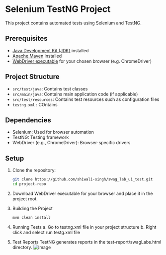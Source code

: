 # Selenium TestNG Project

This project contains automated tests using Selenium and TestNG.

## Prerequisites

- [Java Development Kit (JDK)](https://www.oracle.com/java/technologies/javase-downloads.html) installed
- [Apache Maven](https://maven.apache.org/download.cgi) installed
- [WebDriver executable](https://www.selenium.dev/documentation/en/webdriver/driver_requirements/) for your chosen browser (e.g. ChromeDriver)

## Project Structure

- `src/test/java`: Contains test classes
- `src/main/java`: Contains main application code (if applicable)
- `src/test/resources`: Contains test resources such as configuration files
- `testng.xml` : COntains 

## Dependencies

- Selenium: Used for browser automation
- TestNG: Testing framework
- WebDriver (e.g., ChromeDriver): Browser-specific drivers

## Setup

1. Clone the repository:

   ```bash
   git clone https://github.com/shiwali-singh/swag_lab_ui_test.git
   cd project-repo
2. Download WebDriver executable for your browser and place it in the project root.

3. Building the Project
   ```bash
   mvn clean install
   
 4. Running Tests
       a. Go to testng.xml file in your project structure
       b. Right click and select run testg.xml file
       
6. Test Reports
   TestNG generates reports in the test-report/swagLabs.html directory.
![image](https://github.com/shiwali-singh/swag_lab_ui_test/assets/99180572/d5b3b600-4cad-44e5-8aee-b13d2391e417)


